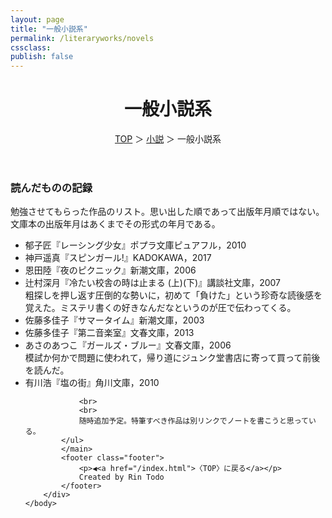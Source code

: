 ```yaml
---
layout: page
title: "一般小説系"
permalink: /literaryworks/novels
cssclass:
publish: false
---
```




<html lang="ja">
   <head>

   </head>
    <body>
        <div class="wrap">
            <header>
                <h1>一般小説系</h1>
                <span><a href="/index.html">TOP</a> ＞ <a href="/literaryworks.html">小説</a> ＞ 一般小説系</span>
            </header>
            <main>
            <h3>読んだものの記録</h3>勉強させてもらった作品のリスト。思い出した順であって出版年月順ではない。文庫本の出版年月はあくまでその形式の年月である。
            <ul>
                <li>郁子匠『レーシング少女』ポプラ文庫ピュアフル，2010</li>
                <li>神戸遥真『スピンガール!』KADOKAWA，2017</li>
                <li>恩田陸『夜のピクニック』新潮文庫，2006</li>
                <li>辻村深月『冷たい校舎の時は止まる (上)(下)』講談社文庫，2007</li>粗探しを押し返す圧倒的な勢いに，初めて「負けた」という珍奇な読後感を覚えた。ミステリ書くの好きなんだなというのが圧で伝わってくる。
                <li>佐藤多佳子『サマータイム』新潮文庫，2003</li>
                <li>佐藤多佳子『第二音楽室』文春文庫，2013</li>
                <li>あさのあつこ『ガールズ・ブルー』文春文庫，2006</li>模試か何かで問題に使われて，帰り道にジュンク堂書店に寄って買って前後を読んだ。
                <li>有川浩『塩の街』角川文庫，2010</li>


                <br>
                <br>
                随時追加予定。特筆すべき作品は別リンクでノートを書こうと思っている。
            </ul>
            </main>
            <footer class="footer">
                <p>◀<a href="/index.html">〈TOP〉に戻る</a></p>
                Created by Rin Todo
            </footer>
        </div>
    </body>
</html>
